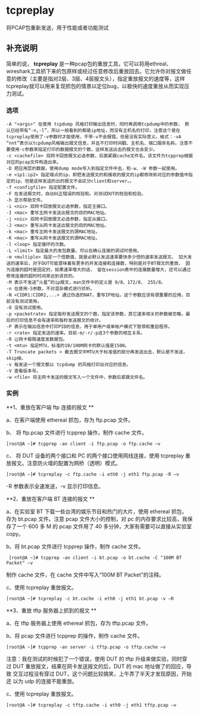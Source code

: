 tcpreplay
===

将PCAP包重新发送，用于性能或者功能测试

## 补充说明

简单的说， **tcpreplay** 是一种pcap包的重放工具，它可以将用ethreal、wireshark工具抓下来的包原样或经过任意修改后重放回去。它允许你对报文做任意的修改（主要是指对2层、3层、4层报文头），指定重放报文的速度等，这样tcpreplay就可以用来复现抓包的情景以定位bug，以极快的速度重放从而实现压力测试。

### 选项  

```
-A "<args>" 在使用 tcpdump 风格打印输出信息时，同时再调用tcpdump中的参数， 默认已经带有“-n,-l”，所以一般看到的都是ip地址，而没有主机名的打印，注意这个是在tcpreplay使用了-v参数时才能使用，不带-v不会报错，但是没有实际意义。格式：-vA “nnt”表示以tcpdump风格输出报文信息，并且不打印时间戳、主机名、端口服务名称。注意不要使用-c参数来指定打印的数据报文的个数，这样发送出去的报文也会变少。
-c <cachefile> 双网卡回放报文必选参数，后面紧跟cache文件名，该文件为tcpprep根据对应的pcap文件构造出来。 
-D 把应用层的数据，使用dump mode写入到指定文件中去，和-w、-W 参数一起使用。 
-e <ip1:ip2> 指定端点的ip，即把发送报文的和接收的报文的ip都修改称对应的参数值中指定的ip，但是这样发送的出的报文不会区分client和server。。 
-f <configfile> 指定配置文件。
-F 在发送报文时，自动纠正错误的校验和。对测试DUT的校验和检验。
-h 显示帮助文件。 
-i <nic> 双网卡回放报文必选参数，指定主接口。
-I <mac> 重写主网卡发送出报文的目的MAC地址。 
-j <nic> 双网卡回放报文必选参数，指定从接口。
-J <mac> 重写从网卡发送出报文的目的MAC地址。 
-k <mac> 重写主网卡发送报文的源MAC地址。 
-K <mac> 重写从网卡发送报文的源MAC地址。
-l <loop> 指定循环的次数。
-L <limit> 指定最大的发包数量。可以在确认连接的调试时使用。 
-m <multiple> 指定一个倍数值，就是必默认发送速率要快多少倍的速率发送报文。 加大发送的速率后，对于DUT可能意味着有更多的并发连接和连接数，特别是对于BT报文的重放， 因为连接的超时是固定的，如果速率增大的话， 留在session表中的连接数量增大，还可以通过修改连接的超时时间来达到该目的。
-M 表示不发送“火星”的ip报文，man文件中的定义是 0/8、172/8、 255/8。
-n 在使用-S参数，不对混杂模式进行侦听。
-N <CIDR1:CIDR2,...> 通过伪造的NAT，重写IP地址。这个参数应该有很重要的应用，目前没有测试使用。
-O 没有测试使用。
-p <packetrate> 指定每秒发送报文的个数，指定该参数，其它速率相关的参数被忽略，最后的打印信息不会有速率和每秒发送报文的统计。
-P 表示在输出信息中打印PID的信息，用于单用户或单帐户模式下暂停和重启程序。
-r <rate> 指定发送的速率。目前-m/-r/-p这3个参数的相互关系。
-R 让网卡极限速度发数据包。 
-t <mtu> 指定MTU，标准的10/100M网卡的默认值是1500。 
-T Truncate packets > 截去报文中MTU大于标准值的部分再发送出去，默认是不发送，skip掉。
-v 每发送一个报文都以 tcpdump 的风格打印出对应的信息。
-V 查看版本号。
-w <file> 将主网卡发送的报文写入一个文件中，参数后紧跟文件名。

```

### 实例  

 **1、重放在客户端 ftp 连接的报文 ** 

a、在客户端使用 ethereal 抓包，存为 ftp.pcap 文件。

b、 将 ftp.pcap 文件进行 tcpprep 操作，制作 cache 文件。

```
[root@A ~]# tcpprep -an client -i ftp.pcap -o ftp.cache –v 
```

c、 将 DUT 设备的两个接口和 PC 的两个接口使用网线连接，使用 tcpreplay 重 放报文。注意防火墙的配置为网桥（透明）模式。 

```
[root@A ~]# tcpreplay -c ftp.cache -i eth0 -j eth1 ftp.pcap -R –v 
```

-R 参数表示全速发送，-v 显示打印信息。 

 **2、重放在客户端 BT 连接的报文 ** 

a、在实验室 BT 下载一些台湾的娱乐节目和热门的大片，使用 ethereal 抓包， 存为 bt.pcap 文件。注意 pcap 文件大小的控制，对 pc 的内存要求比较高，我保 存了一个 600 多 M 的 pcap 文件用了 40 多分钟，大家有需要可以直接从实验室 copy。 

b、将 bt.pcap 文件进行 tcpprep 操作，制作 cache 文件。

```
 [root@A ~]# tcpprep -an client -i bt.pcap -o bt.cache -C "100M BT Packet" –v
```

制作 cache 文件，在 cache 文件中写入“100M BT Packet”的注释。 

c、使用 tcpreplay 重放报文。 

```
[root@A ~]# tcpreplay -c bt.cache -i eth0 -j eth1 bt.pcap -v –R 
```

 **3、重放 tftp 服务器上抓到的报文 ** 

a、在 tftp 服务器上使用 ethereal 抓包，存为 tftp.pcap 文件。 

b、将 pcap 文件进行 tcpprep 的操作，制作 cache 文件。 

```
[root@A ~]# tcpprep -an server -i tftp.pcap -o tftp.cache –v 
```

注意：我在测试的时候犯了一个错误，使用 DUT 的 tftp 升级来做实验，同时穿 过 DUT 重放报文，结果在网卡发送报文的后，DUT 的 mac 地址做了的回应，导致 交互过程没有穿过 DUT，这个问题比较搞笑，上午弄了半天才发现原因，开始还 以为 udp 的连接不能重放。 

c、使用 tcpreplay 重放报文。 

```
[root@A ~]# tcpreplay -c tftp.cache -i eth0 -j eth1 tftp.pcap –v
```


<!-- Linux命令行搜索引擎：https://jaywcjlove.github.io/linux-command/ -->